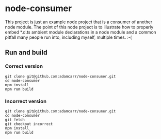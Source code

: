 # node-consumer

This project is just an example node project that is a consumer of another node module. The point of this node project
is to illustrate how to properly embed *.d.ts ambient module declarations in a node module and a common pitfall many
people run into, including myself, multiple times. :-(

## Run and build

### Correct version

```
git clone git@github.com:adamcarr/node-consumer.git
cd node-consumer
npm install
npm run build
```

### Incorrect version

```
git clone git@github.com:adamcarr/node-consumer.git
cd node-consumer
git fetch
git checkout incorrect
npm install
npm run build
```